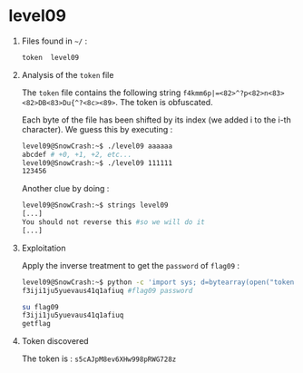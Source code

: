 # level09

1. Files found in `~/` :

    ```bash
    token  level09
    ```

2. Analysis of the `token` file

    The `token` file contains the following string `f4kmm6p|=<82>^?p<82>n<83><82>DB<83>Du{^?<8c><89>`.
    The token is obfuscated.

    Each byte of the file has been shifted by its index (we added i to the i-th character). We guess this by executing :

    ```bash
    level09@SnowCrash:~$ ./level09 aaaaaa
    abcdef # +0, +1, +2, etc...
    level09@SnowCrash:~$ ./level09 111111
    123456
    ```

    Another clue by doing :

    ```bash
    level09@SnowCrash:~$ strings level09
    [...]
    You should not reverse this #so we will do it
    [...]
    ```

3. Exploitation

    Apply the inverse treatment to get the `password` of `flag09` :

    ```bash
    level09@SnowCrash:~$ python -c 'import sys; d=bytearray(open("token","rb").read()); sys.stdout.write("".join(chr((b-i)&0xff) for i,b in enumerate(d)))'
    f3iji1ju5yuevaus41q1afiuq #flag09 password
    ```

    ```bash
    su flag09
    f3iji1ju5yuevaus41q1afiuq
    getflag
    ```

4. Token discovered

    The token is : `s5cAJpM8ev6XHw998pRWG728z`
